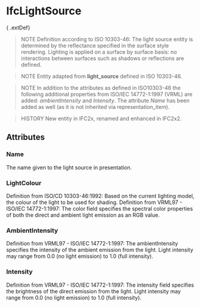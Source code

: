 # IfcLightSource

{ .extDef}
> NOTE Definition according to ISO 10303-46:
> The light source entity is determined by the reflectance specified in the surface style rendering. Lighting is applied on a surface by surface basis: no interactions between surfaces such as shadows or reflections are defined.

> NOTE Entity adapted from **light_source** defined in ISO 10303-46.

> NOTE In addition to the attributes as defined in ISO10303-46 the following additional properties from ISO/IEC 14772-1:1997 (VRML) are added: _ambientIntensity_ and _Intensity_. The attribute _Name_ has been added as well (as it is not inherited via representation_item).

> HISTORY New entity in IFC2x, renamed and enhanced in IFC2x2.

## Attributes

### Name
The name given to the light source in presentation.

### LightColour
Definition from ISO/CD 10303-46:1992: Based on the current lighting model, the colour of the light to be used for shading.
Definition from VRML97 - ISO/IEC 14772-1:1997: The color field specifies the spectral color properties of both the direct and ambient light emission as an RGB value.

### AmbientIntensity
Definition from VRML97 - ISO/IEC 14772-1:1997: The ambientIntensity specifies the intensity of the ambient emission from the light. Light intensity may range from 0.0 (no light emission) to 1.0 (full intensity).

### Intensity
Definition from VRML97 - ISO/IEC 14772-1:1997: The intensity field specifies the brightness of the direct emission from the light. Light intensity may range from 0.0 (no light emission) to 1.0 (full intensity).

